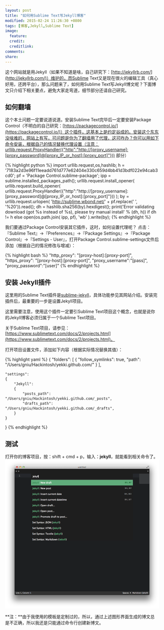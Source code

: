 ```yaml
---
layout: post
title: "如何用Sublime Text写Jekyll博客"
modified: 2015-02-24 11:26:30 +0800
tags: [博客,Jekyll,Sublime Text]
image:
  feature: 
  credit: 
  creditlink: 
comments: 
share: 
---
```


这个网站就是用Jekyll（如果不知道是啥，自己研究下：[http://jekyllrb.com/](http://jekyllrb.com/)）维护的，而Sublime Text又是现在很火的编辑工具（真心好用，还跨平台），那么问题来了，如何用Sublime Text写Jekyll博文呢？下面博文只介绍下相关要点，避免大家走弯道，细节部分还请自己研究。

## 如何翻墙
这个本土问题一定要说道说道。安装Sublime Text完毕后一定要安装Package Control（不明白的自己研究：[https://packagecontrol.io/](https://packagecontrol.io/)）这个插件，这基本上是约定谷成的。安装这个东东没啥难的，网站上有写，可问题是你为了翻墙用了代理，这可咋办？你可以用如下命令安装，根据自己的情况替换代理设置（注意：urllib.request.ProxyHandler({"http":"http://[proxy_username]:[proxy_password]@[proxy_IP_or_host]:[proxy_port]"})) 部分）

{% highlight python %}
import urllib.request,os,hashlib; h = '7183a2d3e96f11eeadd761d777e62404e330c659d4bb41d3bdf022e94cab3cd0'; pf = 'Package Control.sublime-package'; ipp = sublime.installed_packages_path(); urllib.request.install_opener( urllib.request.build_opener( urllib.request.ProxyHandler({"http":"http://[proxy_username]:[proxy_password]@[proxy_IP_or_host]:[proxy_port]"})) ); by = urllib.request.urlopen( 'http://sublime.wbond.net/' + pf.replace(' ', '%20')).read(); dh = hashlib.sha256(by).hexdigest(); print('Error validating download (got %s instead of %s), please try manual install' % (dh, h)) if dh != h else open(os.path.join( ipp, pf), 'wb' ).write(by);
{% endhighlight %}

我们要通过Package Control安装其它插件，这时，如何设置代理呢？
点击：『Sublime Text』->『Preferences』->『Package Settings』->『Package Control』->『Settings - User』，打开Package Control.sublime-settings文件后添加（根据自己的情况修改与增减）：

{% highlight bash %}
"http_proxy": "[proxy-host]:[proxy-port]",
"https_proxy": "[proxy-host]:[proxy-port]",
"proxy_username":"[pass]",
"proxy_password":"[user]"
{% endhighlight %}

## 安装 Jekyll插件
这里用的Sublime Text插件是[sublime-jekyll](http://23maverick23.github.io/sublime-jekyll/)，具体功能参见其网站介绍。安装完插件后，最重要的一步是设置Jekyll项目。

这里需要注意，使用这个插件一定要引Sublime Text项目这个概念，也就是说你的Jekyll博客必须归属于一个Sublime Text项目。

关于Sublime Text项目，请参见：[https://www.sublimetext.com/docs/2/projects.html](https://www.sublimetext.com/docs/2/projects.html)。

打开项目设置文件，添加如下内容（根据实际情况替换其值）：

{% highlight yaml %}
{
    "folders":
    [
        {
            "follow_symlinks": true,
            "path": "/Users/gniu/Hackintosh/yekki.github.com/"
        }
    ],

    "settings":
    {
        "Jekyll":
        {
            "posts_path": "/Users/gniu/Hackintosh/yekki.github.com/_posts",
            "drafts_path": "/Users/gniu/Hackintosh/yekki.github.com/_drafts",
        }
    }
}
{% endhighlight %}

## 测试
打开你的博客项目，按：shift + cmd + p，输入：**jekyll**，就能看到相关命令了。
![sublime-jekyll](/upload/images/sublime_jekyll_screenshot.png)

**注：**由于我使用的模板是定制过的，所以，通过上述图形界面生成的博文总是不正确，所以我还是只能通过命令行创建新博文。


